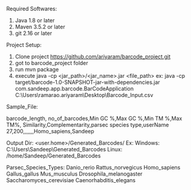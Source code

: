 Required Softwares:
  1. Java 1.8 or later
  2. Maven 3.5.2 or later
  3. git 2.16 or later


Project Setup:
  1. Clone project https://github.com/ariyaram/barcode_project.git
  2. got to barcode_project folder
  3. run mvn package
  4. execute java -cp <jar_path>/<jar_name>.jar <className> <file_path>
  	ex: java -cp target/barcode-1.0-SNAPSHOT-jar-with-dependencies.jar com.sandeep.app.barcode.BarCodeApplication C:\Users\ramarao.ariyaram\Desktop\Barcode_Input.csv


Sample_File:

barcode_length, no_of_barcodes,Min GC %,Max GC %,Min TM %,Max TM%, Similarity,Complementarity,parsec species type,userName
27,200,,,,,,,Homo_sapiens,Sandeep

Output Dir:
	<user.home>/Generated_Barcodes/
	Ex: Windows: C:\Users\Sandeep\Generated_Barcodes
	    Linux:  /home/Sandeep/Generated_Barcodes
 
Parsec_Species_Types:
	 Danio_rerio
	 Rattus_norvegicus
	 Homo_sapiens
	 Gallus_gallus
	 Mus_musculus
	 Drosophila_melanogaster
	 Saccharomyces_cerevisiae
	 Caenorhabditis_elegans
	
